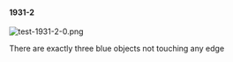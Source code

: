 #### 1931-2
![test-1931-2-0.png](https://github.com/lil-lab/nlvr/raw/master/nlvr/test/images/5/test-1931-2-0.png "test-1931-2-0.png")

There are exactly three blue objects not touching any edge